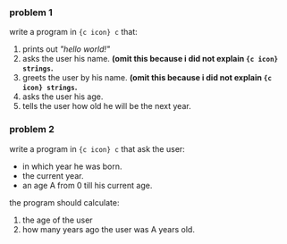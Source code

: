 ### problem 1
write a program in `{c icon} c` that:
1. prints out *"hello world!"*
2. asks the user his name. **(omit this because i did not explain `{c icon} strings`.**
3. greets the user by his name. **(omit this because i did not explain `{c icon} strings`.**
4. asks the user his age.
5. tells the user how old he will be the next year.

### problem 2
write a program in `{c icon} c` that ask the user:
- in which year he was born.
- the current year.
- an age A from 0 till his current age.

the program should calculate:

1. the age of the user
2. how many years ago the user was A years old.

